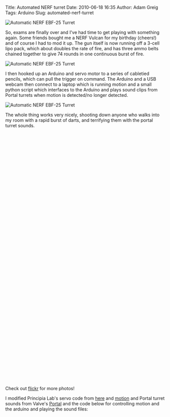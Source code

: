 Title: Automated NERF turret
Date: 2010-06-18 16:35
Author: Adam Greig
Tags: Arduino
Slug: automated-nerf-turret

![Automatic NERF EBF-25 Turret](http://farm5.static.flickr.com/4019/4711476211_5334eb34fe.jpg)

So, exams are finally over and I've had time to get playing with
something again. Some friends bought me a NERF Vulcan for my birthday
(cheers!) and of course I had to mod it up. The gun itself is now
running off a 3-cell lipo pack, which about doubles the rate of fire,
and has three ammo belts chained together to give 74 rounds in one
continuous burst of fire.

![Automatic NERF EBF-25 Turret](http://farm5.static.flickr.com/4011/4712116676_347aac154d.jpg)

I then hooked up an Arduino and servo motor to a series of cabletied
pencils, which can pull the trigger on command. The Arduino and a USB
webcam then connect to a laptop which is running motion and a small
python script which interfaces to the Arduino and plays sound clips from
Portal turrets when motion is detected/no longer detected.

![Automatic NERF EBF-25 Turret](http://farm2.static.flickr.com/1275/4711478303_9c9dd1bc7b.jpg)

The whole thing works very nicely, shooting down anyone who walks into
my room with a rapid burst of darts, and terrifying them with the portal
turret sounds.

<object classid="clsid:d27cdb6e-ae6d-11cf-96b8-444553540000" width="480" height="385" codebase="http://download.macromedia.com/pub/shockwave/cabs/flash/swflash.cab#version=6,0,40,0"><param name="allowFullScreen" value="true"></param><param name="allowscriptaccess" value="always"></param><param name="src" value="http://www.youtube-nocookie.com/v/wrWUhVeEcHk&amp;hl=en_GB&amp;fs=1&amp;rel=0"></param><param name="allowfullscreen" value="true"></param><embed type="application/x-shockwave-flash" width="480" height="385" src="http://www.youtube-nocookie.com/v/wrWUhVeEcHk&amp;hl=en_GB&amp;fs=1&amp;rel=0" allowscriptaccess="always" allowfullscreen="true"></embed></object>

<object classid="clsid:d27cdb6e-ae6d-11cf-96b8-444553540000" width="480" height="385" codebase="http://download.macromedia.com/pub/shockwave/cabs/flash/swflash.cab#version=6,0,40,0"><param name="allowFullScreen" value="true"></param><param name="allowscriptaccess" value="always"></param><param name="src" value="http://www.youtube-nocookie.com/v/-FBXKrU1Jec&amp;hl=en_GB&amp;fs=1&amp;rel=0"></param><param name="allowfullscreen" value="true"></param><embed type="application/x-shockwave-flash" width="480" height="385" src="http://www.youtube-nocookie.com/v/-FBXKrU1Jec&amp;hl=en_GB&amp;fs=1&amp;rel=0" allowscriptaccess="always" allowfullscreen="true"></embed></object>

Check out
[flickr](http://www.flickr.com/photos/randomskk/sets/72157624178093055/) for
more photos!

I modified Principia Lab's servo code from
[here](http://principialabs.com/arduino-serial-servo-control/) and
[motion](http://www.lavrsen.dk/twiki/bin/view/Motion/WebHome) and
Portal turret sounds from Valve's
[Portal](http://orange.half-life2.com/portal.html) and the code below for
controlling motion and the arduino and playing the sound files:

<p>
<script src="http://gist.github.com/443851.js"></script>
</p>
